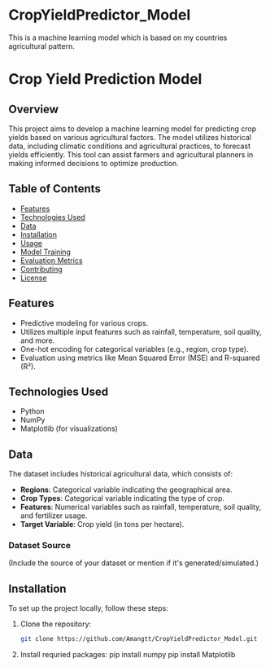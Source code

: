 # CropYieldPredictor_Model
This is a machine learning model which is based on my countries agricultural pattern. 
# Crop Yield Prediction Model

## Overview

This project aims to develop a machine learning model for predicting crop yields based on various agricultural factors. The model utilizes historical data, including climatic conditions and agricultural practices, to forecast yields efficiently. This tool can assist farmers and agricultural planners in making informed decisions to optimize production.

## Table of Contents

- [Features](#features)
- [Technologies Used](#technologies-used)
- [Data](#data)
- [Installation](#installation)
- [Usage](#usage)
- [Model Training](#model-training)
- [Evaluation Metrics](#evaluation-metrics)
- [Contributing](#contributing)
- [License](#license)

## Features

- Predictive modeling for various crops.
- Utilizes multiple input features such as rainfall, temperature, soil quality, and more.
- One-hot encoding for categorical variables (e.g., region, crop type).
- Evaluation using metrics like Mean Squared Error (MSE) and R-squared (R²).

## Technologies Used

- Python
- NumPy
- Matplotlib (for visualizations)


## Data

The dataset includes historical agricultural data, which consists of:

- **Regions**: Categorical variable indicating the geographical area.
- **Crop Types**: Categorical variable indicating the type of crop.
- **Features**: Numerical variables such as rainfall, temperature, soil quality, and fertilizer usage.
- **Target Variable**: Crop yield (in tons per hectare).

### Dataset Source

(Include the source of your dataset or mention if it's generated/simulated.)

## Installation

To set up the project locally, follow these steps:

1. Clone the repository:
   ```bash
   git clone https://github.com/Amangtt/CropYieldPredictor_Model.git
   
2. Install requried packages:
   pip install numpy
   pip install Matplotlib
    
